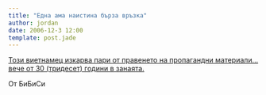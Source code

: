```yaml
---
title: "Една ама наистина бърза връзка"
author: jordan
date: 2006-12-3 12:00
template: post.jade
---
```


[Този виетнамец изкарва пари от правенето на пропагандни
материали… вече от 30 (тридесет) години в
занаята.](http://news.bbc.co.uk/1/shared/spl/hi/pop_ups/06/asia_pac_vietnam_propaganda_artist/html/1.stm "Цъкни за да разгледаш")

От БиБиСи
